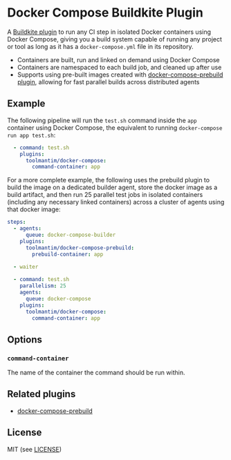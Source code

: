# Docker Compose Buildkite Plugin

A [Buildkite plugin](https://buildkite.com/plugins) to run any CI step in isolated Docker containers using Docker Compose, giving you a build system capable of running any project or tool as long as it has a `docker-compose.yml` file in its repository.

* Containers are built, run and linked on demand using Docker Compose
* Containers are namespaced to each build job, and cleaned up after use
* Supports using pre-built images created with [docker-compose-prebuild plugin](https://github.com/toolmantim/docker-compose-prebuild-buildkite-plugin), allowing for fast parallel builds across distributed agents

## Example

The following pipeline will run the `test.sh` command inside the `app` container using Docker Compose, the equivalent to running `docker-compose run app test.sh`:

```yml
  - command: test.sh
    plugins:
      toolmantim/docker-compose:
        command-container: app
```

For a more complete example, the following uses the prebuild plugin to build the image on a dedicated builder agent, store the docker image as a build artifact, and then run 25 parallel test jobs in isolated containers (including any necessary linked containers) across a cluster of agents using that docker image:

```yml
steps:
  - agents:
      queue: docker-compose-builder
    plugins:
      toolmantim/docker-compose-prebuild:
        prebuild-container: app
    
  - waiter

  - command: test.sh
    parallelism: 25
    agents:
      queue: docker-compose
    plugins:
      toolmantim/docker-compose:
        command-container: app
```

## Options

### `command-container`

The name of the container the command should be run within.

## Related plugins

* [docker-compose-prebuild](https://github.com/toolmantim/docker-compose-prebuild-buildkite-plugin)

## License

MIT (see [LICENSE](LICENSE))
